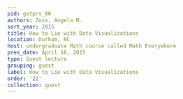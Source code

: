 ```yaml
---
pid: gstprs_80
authors: Zoss, Angela M.
sort_year: 2015
title: How to Lie with Data Visualizations
location: Durham, NC
host: undergraduate Math course called Math Everywhere
pres_date: April 16, 2015
type: Guest lecture
grouping: guest
label: How to Lie with Data Visualizations
order: '22'
collection: guest
---
```

